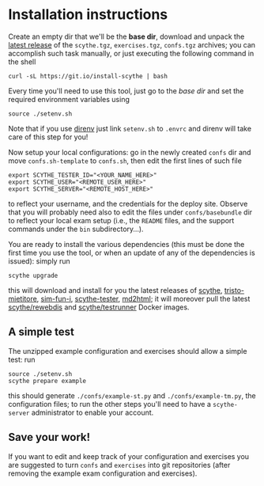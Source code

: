 # Installation instructions

Create an empty dir that we'll be the **base dir**, download and unpack the
[latest release](https://github.com/scythe-suite/scythe/releases/latest) of the
`scythe.tgz`, `exercises.tgz`, `confs.tgz` archives; you can accomplish such
task manually, or just executing the following command in the shell

    curl -sL https://git.io/install-scythe | bash

Every time you'll need to use this tool, just go to the *base dir* and set the
required environment variables using

    source ./setenv.sh

Note that if you use [direnv](https://direnv.net/) just link `setenv.sh` to
`.envrc` and direnv will take care of this step for you!

Now setup your local configurations: go in the newly created `confs` dir and
move `confs.sh-template` to `confs.sh`, then edit the first lines of such file

    export SCYTHE_TESTER_ID="<YOUR_NAME_HERE>"
    export SCYTHE_USER="<REMOTE_USER_HERE>"
    export SCYTHE_SERVER="<REMOTE_HOST_HERE>"

to reflect your username, and the credentials for the deploy site. Observe
that you will probably need also to edit the files under `confs/basebundle` dir
to reflect your local exam setup (i.e., the `README` files, and the support
commands under the `bin` subdirectory…).

You are ready to install the various dependencies (this must be done the first
time you use the tool, or when an update of any of the dependencies is issued):
simply run

    scythe upgrade

this will download and install for you the latest releases of
[scythe](https://github.com/scythe-suite/scythe),
[tristo-mietitore](https://github.com/scythe-suite/tristo-mietitore),
[sim-fun-i](https://github.com/scythe-suite/sim-fun-i),
[scythe-tester](https://github.com/scythe-suite/scythe-tester),
[md2html](https://github.com/scythe-suite/md2html); it will moreover pull the latest [scythe/rewebdis](https://hub.docker.com/r/scythe/rewebdis/) and
[scythe/testrunner](https://hub.docker.com/r/scythe/testrunner/) Docker images.

## A simple test

The unzipped example configuration and exercises should allow a simple test: run

    source ./setenv.sh
    scythe prepare example

this should generate `./confs/example-st.py` and `./confs/example-tm.py`, the
configuration files; to run the other steps you'll need to have a
`scythe-server` administrator to enable your account.

## Save your work!

If you want to edit and keep track of your configuration and exercises you are
suggested to turn `confs` and `exercises` into git repositories (after removing
the example exam configuration and exercises).
